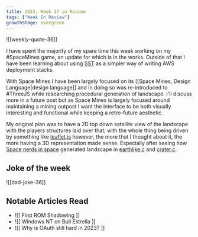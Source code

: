```yaml
---
title: 2023, Week 17 in Review
tags: ["Week In Review"]
growthStage: evergreen
---
```


![[weekly-quote-36]]

I have spent the majority of my spare time this week working on my #SpaceMines game, an update for which is in the works. Outside of that I have been learning about using [SST](https://sst.dev/) as a simpler way of writing AWS deployment stacks.

With Space Mines I have been largely focused on its [[Space Mines, Design Language|design language]] and in doing so was re-introduced to #ThreeJS while researching procedural generation of landscape. I'll discuss more in a future post but as Space Mines is largely focused around maintaining a mining outpost I want the interface to be both visually interesting and functional while keeping a retro-future aesthetic.

My original plan was to have a 2D top down satellite view of the landscape with the players structures laid over that; with the whole thing being driven by something like [leaflet.js](https://leafletjs.com/) however, the more that I thought about it, the more having a 3D representation made sense. Especially after seeing how [Space nerds in space](http://smcameron.github.io/space-nerds-in-space/) generated landscape in [earthlike.c](https://github.com/smcameron/space-nerds-in-space/blob/82b3dba7f1ebf151902efa0d793633e81aa694d3/earthlike.c) and [crater.c](https://github.com/smcameron/space-nerds-in-space/blob/aa1ebfaf7967f2b8cb502d35def13a35951ef335/crater.c).

## Joke of the week
![[dad-joke-36]]

## Notable Articles Read
- ![[ First ROM Shadowing ]]
- ![[ Windows NT on Bull Estrella ]]
- ![[ Why is OAuth still hard in 2023? ]]
